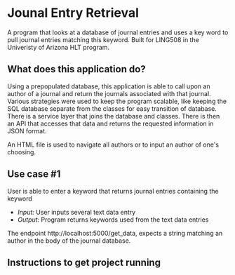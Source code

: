 # Jounal Entry Retrieval 
A program that looks at a database of journal entries and uses a key word to pull journal entries matching this keyword.
Built for LING508 in the Univeristy of Arizona HLT program.

## What does this application do?
Using a prepopulated database, this application is able to call upon an author of a journal and return the journals 
associated with that journal. Various strategies were used to keep the program scalable, like keeping the SQL database
separate from the classes for easy transition of database. There is a service layer that joins the database and classes.
There is then an API that accesses that data and returns the requested information in JSON format. 

An HTML file is used to navigate all authors or to input an author of one's choosing. 

## Use case #1
User is able to enter a keyword that returns journal entries containing the keyword
- _Input:_ User inputs several text data entry
- _Output:_ Program returns keywords used from the text data entries

The endpoint http://localhost:5000/get_data, expects a string matching an author in the body of the journal database.


## Instructions to get project running

